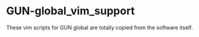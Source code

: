 # GUN-global_vim_support
These vim scripts for GUN global are totally copied from the software itself.

